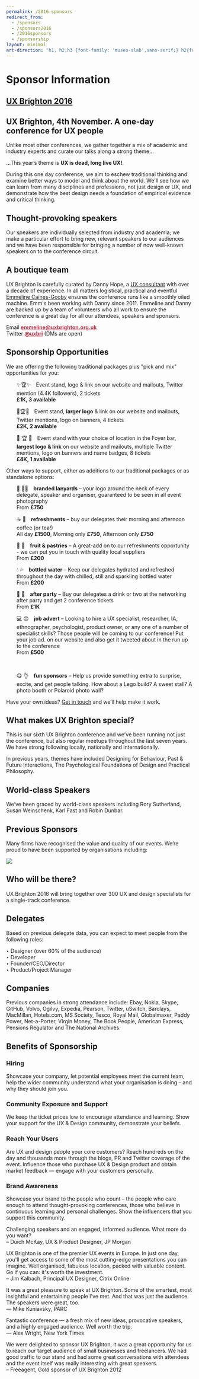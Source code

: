 ```yaml
---
permalink: /2016-sponsors
redirect_from: 
  - /sponsors
  - /sponsors2016
  - /2016sponsors
  - /sponsorship
layout: minimal
art-direction: "h1, h2,h3 {font-family: 'museo-slab',sans-serif;} h2{font-size: 1.5rem; color: #1075b0} h3{font-size: 1.3rem; color: #1075b0 !important} img {width: 100%; padding:0; margin: 0; border: none} h1#sponsor-information{background-image: url('/assets/conference-2016/16415170687_c4ed3d9c88_k.jpg'); background-repeat: no-repeat; margin: -2rem -2rem 0 -2rem; padding: 35% 1rem 0 1rem; text-align: center; height: 5rem; background-size: cover; color: #fff !important;} #ux-brighton-2016httpuxbrightonorguk {background-image: url(/logo/red-square.svg); background-repeat: no-repeat; color: transparent; height: 15%; width: auto; position: absolute; top: 1rem; left: 1rem; margin: 0; padding: 0;} #ux-brighton-2016httpuxbrightonorguk  a {height: 100%; width: auto; display: block; color: transparent} #ux-brighton-2016httpuxbrightonorguk a:hover {border: none} .event-detail{position: relative} .event-meta{ margin-bottom: 0} #ux-brighton-4th-november-a-one-day-conference-for-ux-people {font-size: 3.2vmin; margin: 0 -2rem; padding: 1rem 2rem; background: #b83246; color: #fff; text-align: center;} div#body p{font-size: 1.1rem; line-height: 1.7rem} .quote p {margin: 6rem 2rem 0 0; color: rgb(127,127,127)} @media (min-width: 55rem) {#quotes{float: left; width: 30%} #body{float: right; width: 70%} img {width: auto}}"
---
```

# Sponsor Information

## [UX Brighton 2016](http://uxbrighton.org.uk)

## UX Brighton, 4th November. A one-day conference for UX people

<div id="body">

<p>Unlike most other conferences, we gather together a mix of academic and industry experts and curate our talks along a strong theme…</p>

<p>…This year’s theme is <strong>UX is dead, long live UX!</strong>.</p>

<p>During this one day conference, we aim to eschew traditional thinking and examine better ways to model and think about the world. We'll see how we can learn from many disciplines and professions, not just design or UX, and demonstrate how the best design needs a foundation of empirical evidence and critical thinking.</p>

<h2>Thought-provoking speakers</h2>

<p>Our speakers are individually selected from industry and academia; we make a particular effort to bring new, relevant speakers to our audiences and we have been responsible for bringing a number of now well-known speakers on to the conference circuit.</p>

<h2>A boutique team</h2>
<p>UX Brighton is carefully curated by Danny Hope, a <a href="https://www.linkedin.com/in/dannyhope">UX consultant</a> with over a decade of experience. In all matters logistical, practical and eventful <a href="https://www.linkedin.com/in/emmeline-caines-gooby-9579195">Emmeline Caines-Gooby</a> ensures the conference runs like a smoothly oiled machine. Emm's been working with Danny since 2011. Emmeline and Danny are backed up by a team of volunteers who all work to ensure the conference is a great day for all our attendees, speakers and sponsors.</p>

<p>Email <strong><a href="mailto:emmeline@uxbrighton.org.uk" style="color:#b83246">emmeline@uxbrighton.org.uk</a></strong>
<br>Twitter <strong><a href="https://twitter.com/direct_messages/create/uxbri" style="color:#b83246">@uxbri</a></strong> (DMs are open)</p>

<h2 id="packages">Sponsorship Opportunities</h2>
<p>We are offering the following traditional packages plus "pick and mix" opportunities for you: </p>
<div style="margin-left: 2em"><p>✨🏆✨&emsp;Event stand, logo & link on our website and mailouts, Twitter mention (4.4K followers), 2 tickets <br><strong>£1K, 3 available</strong></p>
<p>🌟🏆🌟&emsp;Event stand, <strong>larger logo</strong> & link on our website and mailouts, Twitter mentions, logo on banners, 4 tickets
<br><strong>£2K, 2 available</strong></p>
<p>👑 🏆 👑&emsp;Event stand with your choice of location in the Foyer bar, <strong>largest logo & link</strong> on our website and mailouts, multiple Twitter mentions, logo on banners and name badges, 8 tickets <br><strong>£4K, 1 available</strong></p>
</div>

<p>Other ways to support, either as additions to our traditional packages or as standalone options:</p>
<div style="margin-left: 2em"><p>🎫 🙋🏿&emsp;<strong>branded lanyards</strong> – your logo around the neck of every delegate, speaker and organiser, guaranteed to be seen in all event photography 
<br>From <strong>£750</strong></p>
<p>☕️ 🍵&emsp;<strong>refreshments</strong> – buy our delegates their morning and afternoon coffee (or tea!)
<br>All day <strong>£1500</strong>, Morning only <strong>£750</strong>, Afternoon only <strong>£750</strong></p>
<p>🍏 🍰&emsp;<strong>fruit & pastries</strong> – A great-add on to our refreshments opportunity - we can put you in touch with quality local suppliers
<br>From <strong>£200</strong></p>
<p>💧 💦&emsp;<strong>bottled water</strong> – Keep our delegates hydrated and refreshed throughout the day with chilled, still and sparkling bottled water
<br>From <strong>£200</strong></p>
<p>🍺 🍷&emsp;<strong>after party</strong> – Buy our delegates a drink or two at the networking after party and get 2 conference tickets 
<br>From <strong>£1K</strong></p>
<p>💻   😍&emsp;<strong>job advert</strong> – Looking to hire a UX specialist, researcher, IA, ethnographer, psychologist, product owner, or any one of a number of specialist skills? Those people will be coming to our conference! Put your job ad. on our website and also get it tweeted about in the run up to the conference
<br>From <strong>£500</strong></p>

<br><p>😋 👌&emsp;<strong>fun sponsors</strong> – Help us provide something extra to surprise, excite, and get people talking. How about a Lego build? A sweet stall? A photo booth or Polaroid photo wall? </p></div>

<p>Have your own ideas? <a href="mailto:emmeline@uxbrighton.org.uk">Get in touch</a> and we’ll help make it work.</p>

<h2>What makes UX Brighton special?</h2>
<p>This is our sixth UX Brighton conference and we've been running not just the conference, but also regular
meetups throughout the last seven years. We have strong following locally, nationally and internationally.</p>

<p>In previous years, themes have included Designing for Behaviour, Past & Future Interactions, The Psychological Foundations of Design and Practical Philosophy.</p>

<h2>World-class Speakers</h2>
<p>We’ve been graced by world-class speakers including Rory Sutherland, Susan Weinschenk, Karl Fast and Robin Dunbar. </p>

<h2>Previous Sponsors</h2>
<p>Many firms have recognised the value and quality of our events. We’re proud to have been supported by organisations including:</p>
<p><img src="/assets/conference-2016/previous-sponsors.png"></p>

<h2>Who will be there?</h2>
<p>UX Brighton 2016 will bring together over 300 UX and design
specialists for a single-track conference.</p>

<h2>Delegates</h2>
<p>Based on previous delegate data, you can expect to
meet people from the following roles:</p>
<p>‣ Designer (over 60% of the audience)
<br>‣ Developer
<br>‣ Founder/CEO/Director
<br>‣ Product/Project Manager</p>

<!-- <h2>Speakers</h2>
<p>Speakers this year will be announced over the coming weeks.</p> -->

<h2>Companies</h2>
<p>Previous companies in strong attendance include:
Ebay, Nokia, Skype, GitHub, Volvo, Ogilvy, Expedia,
Pearson, Twitter, uSwitch, Barclays, MacMillan,
Hotels.com, MS Society, Tesco, Royal Mail, Globalmaxer, Paddy
Power, Net-a-Porter, Virgin Money, The Book People,
American Express, Pensions Regulator and The National
Archives.</p> 

<h2>Benefits of Sponsorship</h2>
<h3>Hiring</h3>
<p>Showcase your company, let potential employees meet the current team, help the wider community understand what your organisation is doing – and why they should join you.</p>

<h3>Community Exposure and Support</h3>
<p>We keep the ticket prices low to encourage attendance and learning. Show your support for the UX & Design community, demonstrate your beliefs.</p>

<h3>Reach Your Users</h3>
<p>Are UX and design people your core customers? Reach hundreds on the day and thousands more through the blogs, PR and Twitter coverage of the event. Influence those who purchase UX & Design product and obtain market feedback — engage with your customers personally.</p>

<h3>Brand Awareness</h3>
<p>Showcase your brand to the people who count – the people who care enough to attend thought-provoking conferences, those who believe in continuous learning and personal challenges. Show the influencers that you support this community.</p>

</div>

<div id="quotes">

<div class="quote"><p>Challenging speakers and an engaged, informed audience. What more do you want?
<br>– Duich McKay, UX & Product Designer, JP Morgan</p></div>

<div class="quote"><p>UX Brighton is one of the premier UX events in Europe. In just one day, you'll get access to some of the most cutting-edge presentations you can imagine. Well organised, fabulous location, packed with valuable content. Go if you can: it's worth the investment.
<br>– Jim Kalbach, Principal UX Designer, Citrix Online</p></div>

<div class="quote"><p>It was a great pleasure to speak at UX Brighton. Some of the smartest, most insightful and entertaining people I've met. And that was just the audience. The speakers were great, too.
<br>— Mike Kuniavsky, PARC</p></div>

<div class="quote"><p>Fantastic conference — a fresh mix of new ideas, provocative speakers, and a highly engaged audience. Well worth the trip.
<br>— Alex Wright, New York Times</p></div>

<div class="quote"><p>We were delighted to sponsor UX Brighton, it was a great opportunity for us to reach our target audience of small businesses and freelancers. We had good traffic to our stand and had some great conversations with attendees and the event itself was really interesting with great speakers.
<br>– Freeagent, Gold sponsor of UX Brighton 2012</p></div>

</div>
